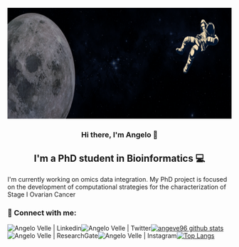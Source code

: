 <p align="center">
<img width="1000" height="250" src="/docs/assets/banner.png" alt="my banner">
</p>

<h3 align="center">
Hi there, I'm Angelo 👋
</h3>

<h2 align="center">
I'm a PhD student in Bioinformatics 💻
</h2> 

I'm currently working on omics data integration. My PhD project is focused on the development of computational strategies for the characterization of Stage I Ovarian Cancer


### 🤝 Connect with me:
<a href="https://www.linkedin.com/in/angelo-velle"><img align="left" src="https://img.shields.io/badge/linkedin-%230077B5.svg?style=for-the-badge&logo=linkedin&logoColor=white" alt="Angelo Velle | Linkedin"/></a>
<a href="https://twitter.com/angelo_velle"><img align="left" src="https://img.shields.io/badge/Twitter-%231DA1F2.svg?style=for-the-badge&logo=Twitter&logoColor=white" alt="Angelo Velle | Twitter"/></a>
<a href="https://www.researchgate.net/profile/Angelo-Velle"><img align="left" src="https://img.shields.io/badge/ResearchGate-00CCBB?style=for-the-badge&logo=ResearchGate&logoColor=white" alt="Angelo Velle | ResearchGate"/></a>
<a href="https://instagram.com/angelovelle_96"><img align="left" src="https://img.shields.io/badge/Instagram-%23E4405F.svg?style=for-the-badge&logo=Instagram&logoColor=white" alt="Angelo Velle | Instagram"/></a>


[![angeve96 github stats](https://github-readme-stats.vercel.app/api?username=angelovelle96)](https://github.com/angelovelle96)
[![Top Langs](https://github-readme-stats.vercel.app/api/top-langs/?username=angelovelle96&layout=compact)](https://github.com/angelovelle96)
